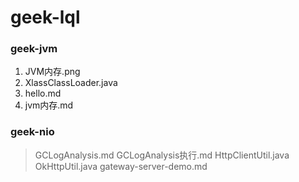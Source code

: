 # geek-lql
### geek-jvm
>>
1. JVM内存.png
2. XlassClassLoader.java
3. hello.md
4. jvm内存.md

### geek-nio
> GCLogAnalysis.md
> GCLogAnalysis执行.md
> HttpClientUtil.java
> OkHttpUtil.java
> gateway-server-demo.md
